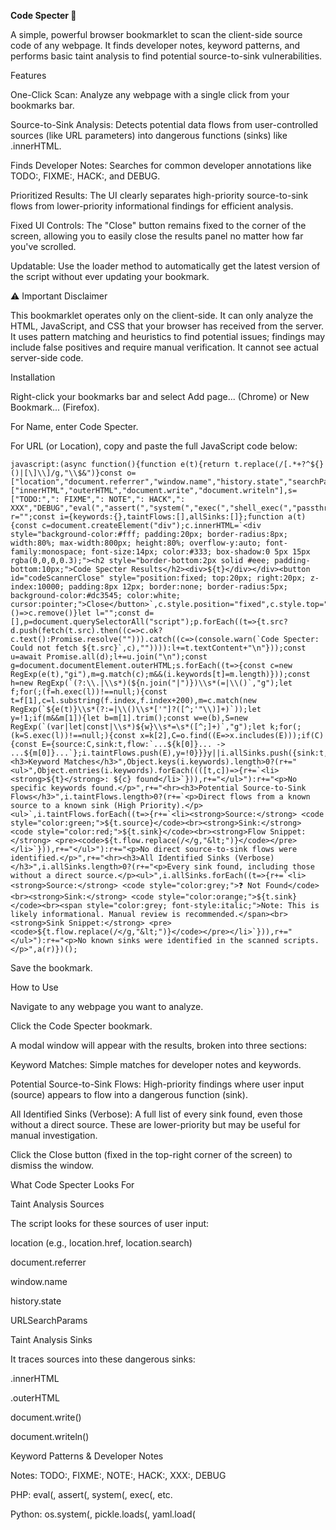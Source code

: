 **Code Specter 👻**

A simple, powerful browser bookmarklet to scan the client-side source code of any webpage. It finds developer notes, keyword patterns, and performs basic taint analysis to find potential source-to-sink vulnerabilities.

Features

  One-Click Scan: Analyze any webpage with a single click from your bookmarks bar.

  Source-to-Sink Analysis: Detects potential data flows from user-controlled sources (like URL parameters) into dangerous functions (sinks) like .innerHTML.

  Finds Developer Notes: Searches for common developer annotations like TODO:, FIXME:, HACK:, and DEBUG.

  Prioritized Results: The UI clearly separates high-priority source-to-sink flows from lower-priority informational findings for efficient analysis.

  Fixed UI Controls: The "Close" button remains fixed to the corner of the screen, allowing you to easily close the results panel no matter how far you've scrolled.

  Updatable: Use the loader method to automatically get the latest version of the script without ever updating your bookmark.

⚠️ Important Disclaimer

This bookmarklet operates only on the client-side. It can only analyze the HTML, JavaScript, and CSS that your browser has received from the server. It uses pattern matching and heuristics to find potential issues; findings may include false positives and require manual verification. It cannot see actual server-side code.

Installation


Right-click your bookmarks bar and select Add page... (Chrome) or New Bookmark... (Firefox).

For Name, enter Code Specter.

For URL (or Location), copy and paste the full JavaScript code below:
    

    javascript:(async function(){function e(t){return t.replace(/[.*+?^${}()|[\]\\]/g,"\\$&")}const o=["location","document.referrer","window.name","history.state","searchParams"],n=["innerHTML","outerHTML","document.write","document.writeln"],s=["TODO:",": FIXME",": NOTE",": HACK",": XXX","DEBUG","eval(","assert(","system(","exec(","shell_exec(","passthru(","popen(","`","include(","require(","unserialize(","os.system(","pickle.loads(","yaml.load(","Marshal.load("];let r="";const i={keywords:{},taintFlows:[],allSinks:[]};function a(t){const c=document.createElement("div");c.innerHTML=`<div style="background-color:#fff; padding:20px; border-radius:8px; width:80%; max-width:800px; height:80%; overflow-y:auto; font-family:monospace; font-size:14px; color:#333; box-shadow:0 5px 15px rgba(0,0,0,0.3);"><h2 style="border-bottom:2px solid #eee; padding-bottom:10px;">Code Specter Results</h2><div>${t}</div></div><button id="codeScannerClose" style="position:fixed; top:20px; right:20px; z-index:10000; padding:8px 12px; border:none; border-radius:5px; background-color:#dc3545; color:white; cursor:pointer;">Close</button>`,c.style.position="fixed",c.style.top="0",c.style.left="0",c.style.width="100%",c.style.height="100%",c.style.backgroundColor="rgba(0,0,0,0.5)",c.style.zIndex="9999",c.style.display="flex",c.style.alignItems="center",c.style.justifyContent="center",document.body.appendChild(c),document.getElementById("codeScannerClose").onclick=()=>c.remove()}let l="";const d=[],p=document.querySelectorAll("script");p.forEach((t=>{t.src?d.push(fetch(t.src).then((c=>c.ok?c.text():Promise.resolve(""))).catch((c=>(console.warn(`Code Specter: Could not fetch ${t.src}`,c),"")))):l+=t.textContent+"\n"}));const u=await Promise.all(d);l+=u.join("\n");const g=document.documentElement.outerHTML;s.forEach((t=>{const c=new RegExp(e(t),"gi"),m=g.match(c);m&&(i.keywords[t]=m.length)}));const h=new RegExp(`(?:\\.|\\s*)(${n.join("|")})\\s*(=|\\()`,"g");let f;for(;(f=h.exec(l))!==null;){const t=f[1],c=l.substring(f.index,f.index+200),m=c.match(new RegExp(`${e(t)}\\s*(?:=|\\()\\s*['"]?([^;'"\\)]+)`));let y=!1;if(m&&m[1]){let b=m[1].trim();const w=e(b),S=new RegExp(`(var|let|const|\\s*)${w}\\s*=\s*([^;]+)`,"g");let k;for(;(k=S.exec(l))!==null;){const x=k[2],C=o.find((E=>x.includes(E)));if(C){const E={source:C,sink:t,flow:`...${k[0]}... -> ...${m[0]}...`};i.taintFlows.push(E),y=!0}}}y||i.allSinks.push({sink:t,source:null,flow:c.substring(0,70)+"..."})}r+="<h3>Keyword Matches</h3>",Object.keys(i.keywords).length>0?(r+="<ul>",Object.entries(i.keywords).forEach((([t,c])=>{r+=`<li><strong>${t}</strong>: ${c} found</li>`})),r+="</ul>"):r+="<p>No specific keywords found.</p>",r+="<hr><h3>Potential Source-to-Sink Flows</h3>",i.taintFlows.length>0?(r+=`<p>Direct flows from a known source to a known sink (High Priority).</p><ul>`,i.taintFlows.forEach((t=>{r+=`<li><strong>Source:</strong> <code style="color:green;">${t.source}</code><br><strong>Sink:</strong> <code style="color:red;">${t.sink}</code><br><strong>Flow Snippet:</strong> <pre><code>${t.flow.replace(/</g,"&lt;")}</code></pre></li>`})),r+="</ul>"):r+="<p>No direct source-to-sink flows were identified.</p>",r+="<hr><h3>All Identified Sinks (Verbose)</h3>",i.allSinks.length>0?(r+="<p>Every sink found, including those without a direct source.</p><ul>",i.allSinks.forEach((t=>{r+=`<li><strong>Source:</strong> <code style="color:grey;">❓ Not Found</code><br><strong>Sink:</strong> <code style="color:orange;">${t.sink}</code><br><span style="color:grey; font-style:italic;">Note: This is likely informational. Manual review is recommended.</span><br><strong>Sink Snippet:</strong> <pre><code>${t.flow.replace(/</g,"&lt;")}</code></pre></li>`})),r+="</ul>"):r+="<p>No known sinks were identified in the scanned scripts.</p>",a(r)})();

Save the bookmark.


How to Use

  Navigate to any webpage you want to analyze.

  Click the Code Specter bookmark.

  A modal window will appear with the results, broken into three sections:

  Keyword Matches: Simple matches for developer notes and keywords.

  Potential Source-to-Sink Flows: High-priority findings where user input (source) appears to flow into a dangerous function (sink).

  All Identified Sinks (Verbose): A full list of every sink found, even those without a direct source. These are lower-priority but may be useful for manual investigation.

  Click the Close button (fixed in the top-right corner of the screen) to dismiss the window.

What Code Specter Looks For

Taint Analysis Sources

The script looks for these sources of user input:

  location (e.g., location.href, location.search)

  document.referrer

  window.name

  history.state

  URLSearchParams

Taint Analysis Sinks

It traces sources into these dangerous sinks:

  .innerHTML

  .outerHTML

  document.write()

  document.writeln()

Keyword Patterns & Developer Notes

  Notes: TODO:, FIXME:, NOTE:, HACK:, XXX:, DEBUG

  PHP: eval(, assert(, system(, exec(, etc.

  Python: os.system(, pickle.loads(, yaml.load(
